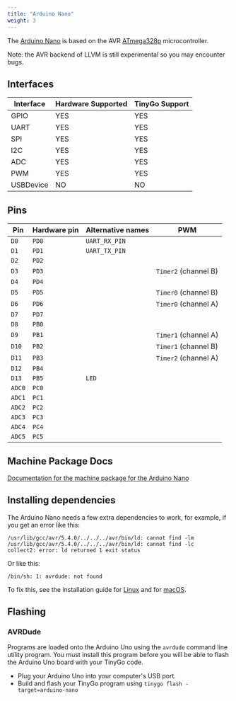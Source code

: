 ```yaml
---
title: "Arduino Nano"
weight: 3
---
```


The [Arduino Nano](https://store.arduino.cc/arduino-nano) is based on the AVR [ATmega328p](https://www.microchip.com/wwwproducts/en/ATmega328p) microcontroller.

Note: the AVR backend of LLVM is still experimental so you may encounter bugs.

## Interfaces

| Interface | Hardware Supported | TinyGo Support |
| --------- | ------------- | ----- |
| GPIO      | YES | YES |
| UART      | YES | YES |
| SPI       | YES | YES |
| I2C       | YES | YES |
| ADC       | YES | YES |
| PWM       | YES | YES |
| USBDevice | NO  | NO  |

## Pins

| Pin               | Hardware pin | Alternative names | PWM                  |
| ----------------- | ------------ | ----------------- | -------------------- |
| `D0`              | `PD0`        | `UART_RX_PIN`     |                      |
| `D1`              | `PD1`        | `UART_TX_PIN`     |                      |
| `D2`              | `PD2`        |                   |                      |
| `D3`              | `PD3`        |                   | `Timer2` (channel B) |
| `D4`              | `PD4`        |                   |                      |
| `D5`              | `PD5`        |                   | `Timer0` (channel B) |
| `D6`              | `PD6`        |                   | `Timer0` (channel A) |
| `D7`              | `PD7`        |                   |                      |
| `D8`              | `PB0`        |                   |                      |
| `D9`              | `PB1`        |                   | `Timer1` (channel A) |
| `D10`             | `PB2`        |                   | `Timer1` (channel B) |
| `D11`             | `PB3`        |                   | `Timer2` (channel A) |
| `D12`             | `PB4`        |                   |                      |
| `D13`             | `PB5`        | `LED`             |                      |
| `ADC0`            | `PC0`        |                   |                      |
| `ADC1`            | `PC1`        |                   |                      |
| `ADC2`            | `PC2`        |                   |                      |
| `ADC3`            | `PC3`        |                   |                      |
| `ADC4`            | `PC4`        |                   |                      |
| `ADC5`            | `PC5`        |                   |                      |

## Machine Package Docs

[Documentation for the machine package for the Arduino Nano](../machine/arduino-nano)

## Installing dependencies

The Arduino Nano needs a few extra dependencies to work, for example, if you get an error like this:

```text
/usr/lib/gcc/avr/5.4.0/../../../avr/bin/ld: cannot find -lm
/usr/lib/gcc/avr/5.4.0/../../../avr/bin/ld: cannot find -lc
collect2: error: ld returned 1 exit status
```

Or like this:

```text
/bin/sh: 1: avrdude: not found
```

To fix this, see the installation guide for [Linux](../../../../getting-started/install/linux/#avr-eg-arduino-uno-2) and for [macOS](../../../../getting-started/install/macos/#avr-eg-arduino-uno-2).

## Flashing

### AVRDude

Programs are loaded onto the Arduino Uno using the `avrdude` command line utility program. You must install this program before you will be able to flash the Arduino Uno board with your TinyGo code.

- Plug your Arduino Uno into your computer's USB port.
- Build and flash your TinyGo program using `tinygo flash -target=arduino-nano`
